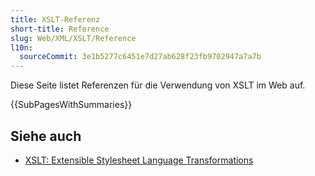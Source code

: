 ```yaml
---
title: XSLT-Referenz
short-title: Reference
slug: Web/XML/XSLT/Reference
l10n:
  sourceCommit: 3e1b5277c6451e7d27ab628f23fb9702947a7a7b
---
```


Diese Seite listet Referenzen für die Verwendung von XSLT im Web auf.

{{SubPagesWithSummaries}}

## Siehe auch

- [XSLT: Extensible Stylesheet Language Transformations](/de/docs/Web/XML/XSLT)
